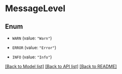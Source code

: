# MessageLevel

## Enum


* `WARN` (value: `"Warn"`)

* `ERROR` (value: `"Error"`)

* `INFO` (value: `"Info"`)


[[Back to Model list]](../README.md#documentation-for-models) [[Back to API list]](../README.md#documentation-for-api-endpoints) [[Back to README]](../README.md)


